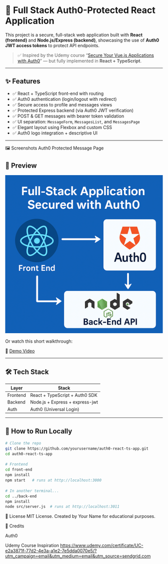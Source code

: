 # 🔐 Full Stack Auth0-Protected React Application

This project is a secure, full-stack web application built with **React (frontend)** and **Node.js/Express (backend)**, showcasing the use of **Auth0 JWT access tokens** to protect API endpoints.

> ✅ Inspired by the Udemy course “[Secure Your Vue.js Applications with Auth0](https://www.udemy.com/course/secure-your-vuejs-applications-with-auth0/)” — but fully implemented in **React + TypeScript**.

---

## ✨ Features

- ✅ React + TypeScript front-end with routing
- ✅ Auth0 authentication (login/logout with redirect)
- ✅ Secure access to profile and messages views
- ✅ Protected Express backend (via Auth0 JWT verification)
- ✅ POST & GET messages with bearer token validation
- ✅ UI separation: `MessageForm`, `MessagesList`, and `MessagesPage`
- ✅ Elegant layout using Flexbox and custom CSS
- ✅ Auth0 logo integration + descriptive UI

---

🖼️ Screenshots
Auth0 Protected Message Page

## 📸 Preview

![App Preview](./public/preview.png)

Or watch this short walkthrough:

🎥 [Demo Video](./demo.mp4)

---

## 🛠️ Tech Stack

| Layer     | Stack                           |
|-----------|---------------------------------|
| Frontend  | React + TypeScript + Auth0 SDK  |
| Backend   | Node.js + Express + express-jwt |
| Auth      | Auth0 (Universal Login)         |

---

## 🚀 How to Run Locally

```bash
# Clone the repo
git clone https://github.com/yourusername/auth0-react-ts-app.git
cd auth0-react-ts-app

# Frontend
cd front-end
npm install
npm start   # runs at http://localhost:3000

# In another terminal...
cd ../back-end
npm install
node src/server.js  # runs at http://localhost:3011
```

📄 License
MIT License.
Created by Your Name for educational purposes.

🤝 Credits

Auth0

Udemy Course Inspiration
https://www.udemy.com/certificate/UC-e2a3871f-77d2-4e3a-a1e2-7e5dda0070e5/?utm_campaign=email&utm_medium=email&utm_source=sendgrid.com